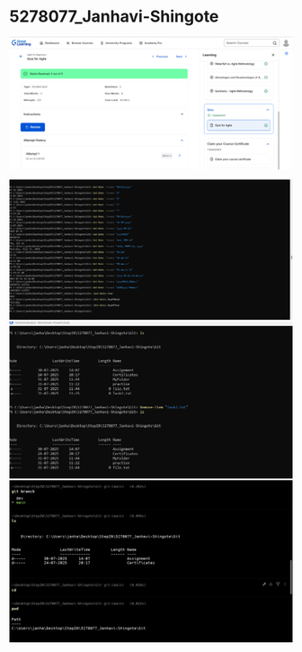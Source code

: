  # 5278077_Janhavi-Shingote

![Agile Quiz](https://github.com/JanhaviShingote10/5278077_Janhavi-Shingote/raw/main/SDLC/AgileQuiz.png)

![Linux Practice 1](https://github.com/JanhaviShingote10/5278077_Janhavi-Shingote/raw/main/SDLC/Linuxpractise1.png)
![Linux Practice 2](https://github.com/JanhaviShingote10/5278077_Janhavi-Shingote/raw/main/SDLC/Linuxpractise2.png)
![Git Branch Screenshot](https://github.com/JanhaviShingote10/5278077_Janhavi-Shingote/raw/main/SDLC/Screenshot%202025-07-31%20112903.png)
